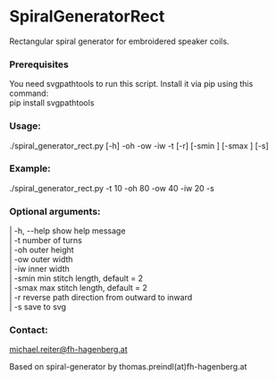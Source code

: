 # SpiralGeneratorRect
Rectangular spiral generator for embroidered speaker coils.

### Prerequisites

You need svgpathtools to run this script. Install it via pip using this command:  
pip install svgpathtools

### Usage:
./spiral_generator_rect.py [-h] -oh <float> -ow <float> -iw <float> -t <int> [-r] [-smin <float>] [-smax <float>] [-s]

### Example:
./spiral_generator_rect.py -t 10 -oh 80 -ow 40 -iw 20 -s


### Optional arguments:
|  -h, --help  show help message  
|  -t          number of turns <int>  
|  -oh         outer height <float>  
|  -ow         outer width <float>  
|  -iw         inner width <float>  
|  -smin       min stitch length, default = 2 <float>  
|  -smax       max stitch length, default = 2 <float>  
|  -r          reverse path direction from outward to inward  
|  -s          save to svg  
  
### Contact:
michael.reiter@fh-hagenberg.at

Based on spiral-generator by thomas.preindl(at)fh-hagenberg.at

